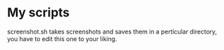# My scripts
screenshot.sh takes screenshots and saves them in a perticular directory, you have to edit this one to your liking.
